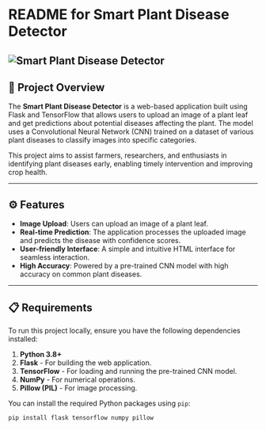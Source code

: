 # README for **Smart Plant Disease Detector**


![Smart Plant Disease Detector](https://github.com/username/repo-name/blob/main/assets/image.png?raw=true)
---

## 🌱 Project Overview
The **Smart Plant Disease Detector** is a web-based application built using Flask and TensorFlow that allows users to upload an image of a plant leaf and get predictions about potential diseases affecting the plant. The model uses a Convolutional Neural Network (CNN) trained on a dataset of various plant diseases to classify images into specific categories.

This project aims to assist farmers, researchers, and enthusiasts in identifying plant diseases early, enabling timely intervention and improving crop health.

---

## ⚙️ Features
- **Image Upload**: Users can upload an image of a plant leaf.
- **Real-time Prediction**: The application processes the uploaded image and predicts the disease with confidence scores.
- **User-friendly Interface**: A simple and intuitive HTML interface for seamless interaction.
- **High Accuracy**: Powered by a pre-trained CNN model with high accuracy on common plant diseases.

---

## 📋 Requirements
To run this project locally, ensure you have the following dependencies installed:

1. **Python 3.8+**
2. **Flask** - For building the web application.
3. **TensorFlow** - For loading and running the pre-trained CNN model.
4. **NumPy** - For numerical operations.
5. **Pillow (PIL)** - For image processing.

You can install the required Python packages using `pip`:
```bash
pip install flask tensorflow numpy pillow
